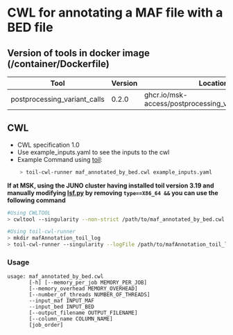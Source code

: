 # CWL  for annotating a MAF file with a BED file

## Version of tools in docker image (/container/Dockerfile)

| Tool                         | Version | Location                                              |
| ---------------------------- | ------- | ----------------------------------------------------- |
| postprocessing_variant_calls | 0.2.0   | ghcr.io/msk-access/postprocessing_variant_calls:0.2.0 |

## CWL

- CWL specification 1.0
- Use example_inputs.yaml to see the inputs to the cwl
- Example Command using [toil](https://toil.readthedocs.io):

```bash
    > toil-cwl-runner maf_annotated_by_bed.cwl example_inputs.yaml
```

**If at MSK, using the JUNO cluster having installed toil version 3.19 and manually modifying [lsf.py](https://github.com/DataBiosphere/toil/blob/releases/3.19.0/src/toil/batchSystems/lsf.py#L170) by removing `type==X86_64 &&` you can use the following command**

```bash
#Using CWLTOOL
> cwltool --singularity --non-strict /path/to/maf_annotated_by_bed.cwl /path/to/inputs.yaml

#Using toil-cwl-runner
> mkdir mafAnnotation_toil_log
> toil-cwl-runner --singularity --logFile /path/to/mafAnnotation_toil_log/cwltoil.log  --jobStore /path/to/mafAnnotation_jobStore --batchSystem lsf --workDir /path/to/mafAnnotation_toil_log --outdir . --writeLogs /path/to/mafAnnotation_toil_log --logLevel DEBUG --stats --retryCount 2 --disableCaching --maxLogFileSize 20000000000 /path/to/maf_annotated_by_bed.cwl /path/to/inputs.yaml > mafAnnotation_toil.stdout 2> mafAnnotation_toil.stderr &
```

### Usage

```shell
usage: maf_annotated_by_bed.cwl
       [-h] [--memory_per_job MEMORY_PER_JOB]
       [--memory_overhead MEMORY_OVERHEAD]
       [--number_of_threads NUMBER_OF_THREADS]
       --input_maf INPUT_MAF
       --input_bed INPUT_BED
       [--output_filename OUTPUT_FILENAME]
       [--column_name COLUMN_NAME]
       [job_order]
```
